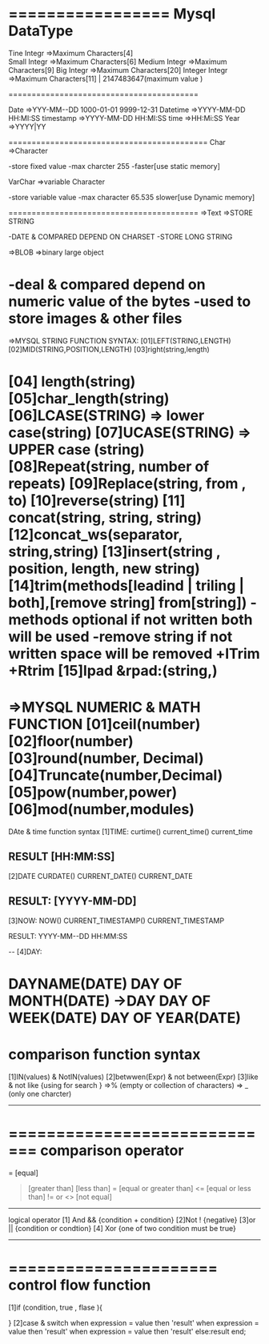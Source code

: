 =================
Mysql DataType
==================
Tine         Integr  =>Maximum Characters[4]     
Small        Integr  =>Maximum Characters[6]
Medium       Integr  =>Maximum Characters[9]
Big          Integr  =>Maximum Characters[20]
Integer      Integr  =>Maximum Characters[11] | 2147483647(maximum value )


=========================================

Date   			=>YYY-MM--DD 1000-01-01  9999-12-31
Datetime        =>YYYY-MM-DD HH:MI:SS
timestamp		=>YYYY-MM-DD HH:MI:SS
time      		=>HH:Mi:SS
Year			=>YYYY|YY

===========================================
Char 		=>Character

-store fixed value
-max charcter 255
-faster[use static memory]

VarChar 	=>variable Character

-store variable value 
-max character 65.535
slower[use Dynamic memory]


=========================================
=>Text 		=>STORE STRING

-DATE & COMPARED DEPEND ON CHARSET
-STORE LONG STRING

=>BLOB    =>binary large object

-deal & compared depend on  numeric value of the bytes
-used to store images & other files 
========================================
=>MYSQL STRING FUNCTION SYNTAX:
[01]LEFT(STRING,LENGTH)
[02]MID(STRING,POSITION,LENGTH)
[03]right(string,length)

[04] length(string)
[05]char_length(string)
[06]LCASE(STRING) => lower case(string)
[07]UCASE(STRING) => UPPER case (string)
[08]Repeat(string, number of repeats)
[09]Replace(string, from , to)
[10]reverse(string)
[11] concat(string, string, string)
[12]concat_ws(separator, string,string)
[13]insert(string , position, length, new string)
[14]trim(methods[leadind | triling | both],[remove string] from[string])
-methods optional if not written both will be used
-remove string if not written space will be removed
+lTrim
+Rtrim
[15]lpad &rpad:(string,)
==============================================
=>MYSQL NUMERIC & MATH FUNCTION
[01]ceil(number)
[02]floor(number)
[03]round(number, Decimal)
[04]Truncate(number,Decimal)
[05]pow(number,power)
[06]mod(number,modules)
===========================================
DAte & time function syntax
[1]TIME:
curtime()
current_time()
current_time

RESULT
[HH:MM:SS]
-------------
[2]DATE
CURDATE()
CURRENT_DATE()
CURRENT_DATE

RESULT:
[YYYY-MM-DD]
--------------


[3]NOW:
NOW()
CURRENT_TIMESTAMP()
CURRENT_TIMESTAMP

RESULT:
YYYY-MM--DD HH:MM:SS

--
[4]DAY:

DAYNAME(DATE)
DAY OF MONTH(DATE) ->DAY
DAY OF WEEK(DATE)
DAY OF YEAR(DATE)
==============================
comparison function syntax 
==========================
[1]IN(values) & NotIN(values)
[2]betwwen(Expr) & not between(Expr)
[3]like & not like {using for search }
 =>% (empty or collection of characters)
 => _ (only one charcter)

-------------------------------------------
=============================
comparison operator 
=================
= [equal]
 > [greater than]
 >[less than]
 >= [equal or greater than]
 <= [equal or less than]
 != or <> [not equal]

-------------------------------------
logical operator
[1] And && {condition + condition}
[2]Not ! {negative}
[3]or || {condition or condtion}
[4] Xor {one of two condition must be true}

------------------------------------------
======================
control flow function
====================
[1]if (condition, true , flase ){
	
}
[2]case & switch
 	when expression = value then 'result'
 	when expression = value then 'result'
 	when expression = value then 'result'
else:result
end;

























